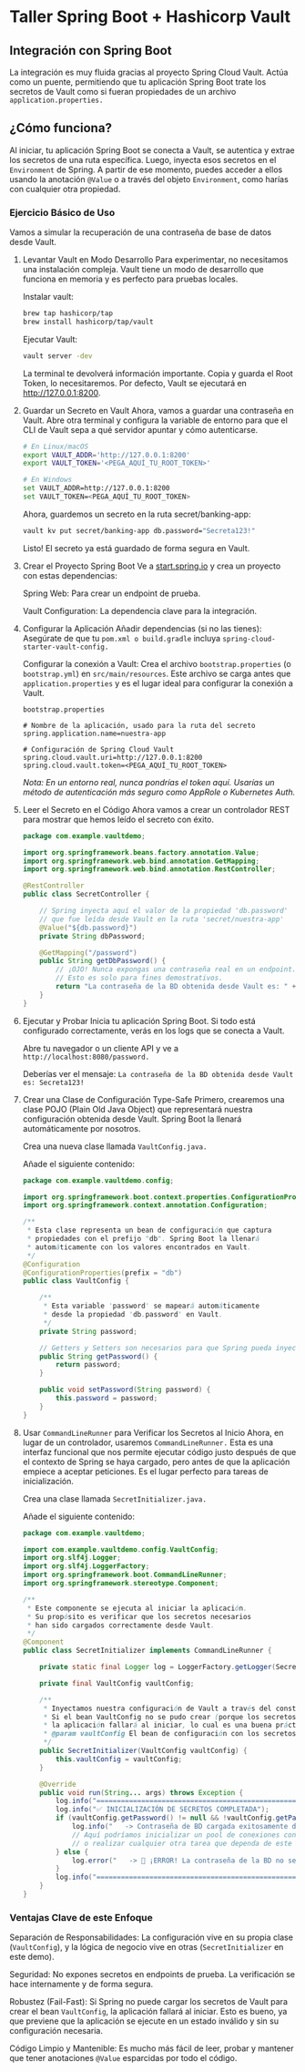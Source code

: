 # Taller Spring Boot + Hashicorp Vault

## Integración con Spring Boot
La integración es muy fluida gracias al proyecto Spring Cloud Vault. Actúa como un puente, permitiendo que tu aplicación Spring Boot trate los secretos de Vault como si fueran propiedades de un archivo ``` application.properties.```

## ¿Cómo funciona?
Al iniciar, tu aplicación Spring Boot se conecta a Vault, se autentica y extrae los secretos de una ruta específica. Luego, inyecta esos secretos en el ```Environment``` de Spring. A partir de ese momento, puedes acceder a ellos usando la anotación ```@Value``` o a través del objeto ```Environment```, como harías con cualquier otra propiedad.

### Ejercicio Básico de Uso
Vamos a simular la recuperación de una contraseña de base de datos desde Vault.

1. Levantar Vault en Modo Desarrollo
Para experimentar, no necesitamos una instalación compleja. Vault tiene un modo de desarrollo que funciona en memoria y es perfecto para pruebas locales.

    Instalar vault:

    ``` bash
    brew tap hashicorp/tap
    brew install hashicorp/tap/vault
    ```

    Ejecutar Vault:

    ``` bash
    vault server -dev
    ```

    La terminal te devolverá información importante. Copia y guarda el Root Token, lo necesitaremos. Por defecto, Vault se ejecutará en http://127.0.0.1:8200.

2. Guardar un Secreto en Vault
    Ahora, vamos a guardar una contraseña en Vault. Abre otra terminal y configura la variable de entorno para que el CLI de Vault sepa a qué servidor apuntar y cómo autenticarse.

    ``` bash 
    # En Linux/macOS
    export VAULT_ADDR='http://127.0.0.1:8200'
    export VAULT_TOKEN='<PEGA_AQUÍ_TU_ROOT_TOKEN>'

    # En Windows
    set VAULT_ADDR=http://127.0.0.1:8200
    set VAULT_TOKEN=<PEGA_AQUÍ_TU_ROOT_TOKEN>
    ```

    Ahora, guardemos un secreto en la ruta secret/banking-app:

    ```bash
    vault kv put secret/banking-app db.password="Secreta123!"
    ```

    Listo! El secreto ya está guardado de forma segura en Vault.

3. Crear el Proyecto Spring Boot
    Ve a [start.spring.io](https://start.spring.io/) y crea un proyecto con estas dependencias:

    Spring Web: Para crear un endpoint de prueba.

    Vault Configuration: La dependencia clave para la integración.

4. Configurar la Aplicación
    Añadir dependencias (si no las tienes):
    Asegúrate de que tu ```pom.xml o build.gradle``` incluya ```spring-cloud-starter-vault-config.```

    Configurar la conexión a Vault:
    Crea el archivo ```bootstrap.properties``` (o ```bootstrap.yml```) en ```src/main/resources```. Este archivo se carga antes que ```application.properties``` y es el lugar ideal para configurar la conexión a Vault.

    ```bootstrap.properties```

    ```properties
    # Nombre de la aplicación, usado para la ruta del secreto
    spring.application.name=nuestra-app

    # Configuración de Spring Cloud Vault
    spring.cloud.vault.uri=http://127.0.0.1:8200
    spring.cloud.vault.token=<PEGA_AQUÍ_TU_ROOT_TOKEN>
    ```

    _Nota: En un entorno real, nunca pondrías el token aquí. Usarías un método de autenticación más seguro como AppRole o Kubernetes Auth._

5. Leer el Secreto en el Código
    Ahora vamos a crear un controlador REST para mostrar que hemos leído el secreto con éxito.

    ```java
    package com.example.vaultdemo;

    import org.springframework.beans.factory.annotation.Value;
    import org.springframework.web.bind.annotation.GetMapping;
    import org.springframework.web.bind.annotation.RestController;

    @RestController
    public class SecretController {

        // Spring inyecta aquí el valor de la propiedad 'db.password'
        // que fue leída desde Vault en la ruta 'secret/nuestra-app'
        @Value("${db.password}")
        private String dbPassword;

        @GetMapping("/password")
        public String getDbPassword() {
            // ¡OJO! Nunca expongas una contraseña real en un endpoint.
            // Esto es solo para fines demostrativos.
            return "La contraseña de la BD obtenida desde Vault es: " + dbPassword;
        }
    }
    ```

6. Ejecutar y Probar
    Inicia tu aplicación Spring Boot. Si todo está configurado correctamente, verás en los logs que se conecta a Vault.

    Abre tu navegador o un cliente API y ve a ```http://localhost:8080/password.``` 

    Deberías ver el mensaje:
    ```La contraseña de la BD obtenida desde Vault es: Secreta123!```

7. Crear una Clase de Configuración Type-Safe
    Primero, crearemos una clase POJO (Plain Old Java Object) que representará nuestra configuración obtenida desde Vault. Spring Boot la llenará automáticamente por nosotros.

    Crea una nueva clase llamada ```VaultConfig.java.```

    Añade el siguiente contenido:

    ```java
    package com.example.vaultdemo.config;

    import org.springframework.boot.context.properties.ConfigurationProperties;
    import org.springframework.context.annotation.Configuration;

    /**
     * Esta clase representa un bean de configuración que captura
     * propiedades con el prefijo "db". Spring Boot la llenará
     * automáticamente con los valores encontrados en Vault.
     */
    @Configuration
    @ConfigurationProperties(prefix = "db")
    public class VaultConfig {

        /**
         * Esta variable 'password' se mapeará automáticamente
         * desde la propiedad 'db.password' en Vault.
         */
        private String password;

        // Getters y Setters son necesarios para que Spring pueda inyectar los valores.
        public String getPassword() {
            return password;
        }

        public void setPassword(String password) {
            this.password = password;
        }
    }
    ```

8. Usar ```CommandLineRunner``` para Verificar los Secretos al Inicio
    Ahora, en lugar de un controlador, usaremos ```CommandLineRunner.``` Esta es una interfaz funcional que nos permite ejecutar código justo después de que el contexto de Spring se haya cargado, pero antes de que la aplicación empiece a aceptar peticiones. Es el lugar perfecto para tareas de inicialización.

    Crea una clase llamada ```SecretInitializer.java.```

    Añade el siguiente contenido:

    ```java
    package com.example.vaultdemo;

    import com.example.vaultdemo.config.VaultConfig;
    import org.slf4j.Logger;
    import org.slf4j.LoggerFactory;
    import org.springframework.boot.CommandLineRunner;
    import org.springframework.stereotype.Component;

    /**
     * Este componente se ejecuta al iniciar la aplicación.
     * Su propósito es verificar que los secretos necesarios
     * han sido cargados correctamente desde Vault.
     */
    @Component
    public class SecretInitializer implements CommandLineRunner {

        private static final Logger log = LoggerFactory.getLogger(SecretInitializer.class);

        private final VaultConfig vaultConfig;

        /**
         * Inyectamos nuestra configuración de Vault a través del constructor.
         * Si el bean VaultConfig no se pudo crear (porque los secretos no se encontraron),
         * la aplicación fallará al iniciar, lo cual es una buena práctica (fail-fast).
         * @param vaultConfig El bean de configuración con los secretos.
         */
        public SecretInitializer(VaultConfig vaultConfig) {
            this.vaultConfig = vaultConfig;
        }

        @Override
        public void run(String... args) throws Exception {
            log.info("============================================================");
            log.info("✅ INICIALIZACIÓN DE SECRETOS COMPLETADA");
            if (vaultConfig.getPassword() != null && !vaultConfig.getPassword().isEmpty()) {
                log.info("   -> Contraseña de BD cargada exitosamente desde Vault.");
                // Aquí podríamos inicializar un pool de conexiones con esta contraseña,
                // o realizar cualquier otra tarea que dependa de este secreto.
            } else {
                log.error("   -> 🚨 ¡ERROR! La contraseña de la BD no se pudo cargar desde Vault.");
            }
            log.info("============================================================");
        }
    }
    ```

### Ventajas Clave de este Enfoque
Separación de Responsabilidades: La configuración vive en su propia clase (``VaultConfig``), y la lógica de negocio vive en otras (``SecretInitializer`` en este demo).

Seguridad: No expones secretos en endpoints de prueba. La verificación se hace internamente y de forma segura.

Robustez (Fail-Fast): Si Spring no puede cargar los secretos de Vault para crear el bean ``VaultConfig``, la aplicación fallará al iniciar. Esto es bueno, ya que previene que la aplicación se ejecute en un estado inválido y sin su configuración necesaria.

Código Limpio y Mantenible: Es mucho más fácil de leer, probar y mantener que tener anotaciones ``@Value`` esparcidas por todo el código.

